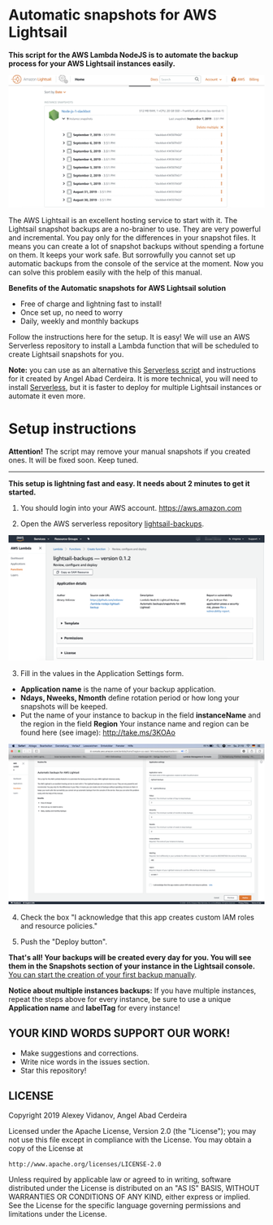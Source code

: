 # Automatic snapshots for AWS Lightsail

**This script for the AWS Lambda NodeJS is to automate the backup process for your AWS Lightsail instances easily.** 

![image-20190907215709173](imgs/image-20190907215709173.png)

The AWS Lightsail is an excellent hosting service to start with it. The Lightsail snapshot backups are a no-brainer to use. They are very powerful and incremental. You pay only for the differences in your snapshot files. It means you can create a lot of snapshot backups without spending a fortune on them. It keeps your work safe. But sorrowfully you cannot set up automatic backups from the console of the service at the moment. Now you can solve this problem easily with the help of this manual.

**Benefits of the Automatic snapshots for AWS Lightsail solution**

- Free of charge and lightning fast to install!
- Once set up, no need to worry 
- Daily, weekly and monthly backups

Follow the instructions here for the setup. It is easy! We will use an AWS Serverless repository to install a Lambda function that will be scheduled to create Lightsail snapshots for you.

**Note:** you can use as an alternative this  [Serverless script](serverless/README.md) and instructions for it created by Angel Abad Cerdeira. It is more technical, you will need to install [Serverless](https://serverless.com), but it is faster to deploy for multiple Lightsail instances or automate it even more.

# Setup instructions

**Attention!** The script may remove your manual snapshots if you created ones. It will be fixed soon. Keep tuned.

-----

**This setup is lightning fast and easy. It needs about 2 minutes to get it started.** 

1) You should login into your AWS account. https://aws.amazon.com

2) Open the AWS serverless repository [lightsail-backups](https://console.aws.amazon.com/lambda/home?region=us-east-1#/create/app?applicationId=arn:aws:serverlessrepo:us-east-1:278937263884:applications/lightsail-backups). 

![image-20190907211633592](imgs/image-20190907211633592.png)

3) Fill in the values in the Application Settings form.

- **Application name** is the name of your backup application. 
- **Ndays, Nweeks, Nmonth** define rotation period or how long your snapshots will be keeped.
- Put the name of your instance to backup in the field **instanceName** and the region in the field **Region** Your instance name and region can be found here (see image): 
  http://take.ms/3KOAo

![](imgs/image-20190907211944566.png)

4) Check the box "I acknowledge that this app creates custom IAM roles and resource policies."

5) Push the "Deploy button".

**That's all! Your backups will be created every day for you. You will see them in the Snapshots section of your instance in the Lightsail console.** [You can start the creation of your first backup manually](manual-start.md).

**Notice about multiple instances backups:** If you have multiple instances, repeat the steps above for every instance, be sure to use a unique **Application name** and **labelTag** for every instance!

## YOUR KIND WORDS SUPPORT OUR WORK!

- Make suggestions and corrections.
- Write nice words in the issues section.
- Star this repository! 


## LICENSE
Copyright 2019 Alexey Vidanov, Angel Abad Cerdeira

Licensed under the Apache License, Version 2.0 (the "License");
you may not use this file except in compliance with the License.
You may obtain a copy of the License at

    http://www.apache.org/licenses/LICENSE-2.0

Unless required by applicable law or agreed to in writing, software
distributed under the License is distributed on an "AS IS" BASIS,
WITHOUT WARRANTIES OR CONDITIONS OF ANY KIND, either express or implied.
See the License for the specific language governing permissions and
limitations under the License.
